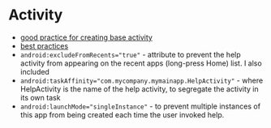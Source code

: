 # Activity

* [good practice for creating base activity](https://medium.com/@sandeeptengale/writing-good-baseactivity-class-for-android-activity-100636c81011)
* [best practices](https://medium.com/fueled-engineering/activity-fragment-purge-and-restore-best-practices-68ed15aa64c8)
* `android:excludeFromRecents="true"` - attribute to prevent the help activity from appearing on the recent apps (long-press Home) list. I also included
* `android:taskAffinity="com.mycompany.mymainapp.HelpActivity"` - where HelpActivity is the name of the help activity, to segregate the activity in its own task
* `android:launchMode="singleInstance"` - to prevent multiple instances of this app from being created each time the user invoked help.

